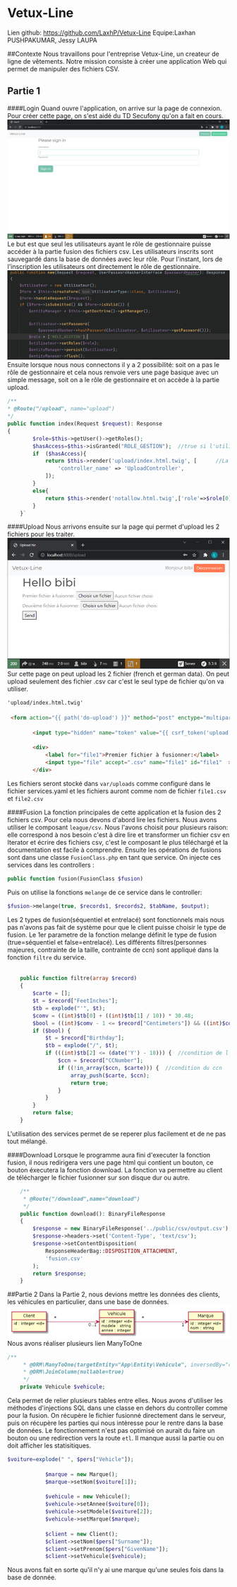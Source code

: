 # Vetux-Line

Lien github: https://github.com/LaxhP/Vetux-Line
Equipe:Laxhan PUSHPAKUMAR, Jessy LAUPA

##Contexte
Nous travaillons pour l'entreprise Vetux-Line, un createur de ligne de vêtements.
Notre mission consiste à créer une application Web qui permet de manipuler des fichiers CSV.

## Partie 1

####Login
Quand ouvre l'application, on arrive sur la page de connexion. Pour créer cette page, on s'est aidé du TD Secufony qu'on a fait en cours.
![](/public/img/login.png "login")
Le but est que seul les utilisateurs ayant le rôle de gestionnaire puisse accéder à la partie fusion des fichiers csv. Les utilisateurs inscrits sont sauvegardé dans la base de données avec leur rôle. Pour l'instant, lors de l'inscription les utilisateurs ont directement le rôle de gestionnaire.
![](/public/img/roleAuto.png "role automatique")
Ensuite lorsque nous nous connectons il y a 2 possibilité: soit on a pas le rôle de gestionnaire et cela nous renvoie vers une page basique avec un simple message, soit on a le rôle de gestionnaire et on accède à la partie upload.


```php
/**
* @Route("/upload", name="upload")
*/
public function index(Request $request): Response
{
        $role=$this->getUser()->getRoles();
        $hasAccess=$this->isGranted("ROLE_GESTION");  //true si l'utilisateur est le role "ROLE_GESTION"
        if  ($hasAccess){
            return $this->render('upload/index.html.twig', [      //La page qui permet réaliser l'upload
                'controller_name' => 'UploadController',
            ]);
        }
        else{
            return $this->render('notallow.html.twig',['role'=>$role[0]]);  //redirection vers une page avec un simple texte
        }
    }`
```
####Upload
Nous arrivons ensuite sur la page qui permet d'upload les 2 fichiers pour les traiter.
![](/public/img/logReussie.PNG "upload")
Sur cette page on peut upload les 2 fichier (french et german data). On peut upload seulement des fichier .csv car c'est le seul type de fichier qu'on va utiliser.

```html
'upload/index.html.twig'

 <form action="{{ path('do-upload') }}" method="post" enctype="multipart/form-data">

        <input type="hidden" name="token" value="{{ csrf_token('upload') }}" />

        <div>
            <label for="file1">Premier fichier à fusionner:</label>
            <input type="file" accept=".csv" name="file1" id="file1"  >
        </div>
```
Les fichiers seront stocké dans `var/uploads` comme configuré dans le fichier services.yaml et les fichiers auront comme nom de fichier `file1.csv` et `file2.csv`

####Fusion
La fonction principales de cette application et la fusion des 2 fichiers csv.
Pour cela nous devons d'abord lire les fichiers. Nous avons utiliser le composant `league/csv`. Nous l'avons choisit pour plusieurs raison: elle correspond à nos besoin c'est à dire lire et transformer un fichier 
csv en Iterator et écrire des fichiers csv, c'est le composant le plus téléchargé et la documentation est facile à comprendre.
Ensuite les opérations de fusions sont dans une classe `FusionClass.php` en tant que service. On injecte ces services dans les controllers : 
```php 
public function fusion(FusionClass $fusion)
```
Puis on utilise la fonctions `melange` de ce service dans le controller:
```php
$fusion->melange(true, $records1, $records2, $tabName, $output);
```
Les 2 types de fusion(séquentiel et entrelacé) sont fonctionnels mais nous pas n'avons pas fait de système pour que le client puisse choisir le type de fusion.
Le 1er parametre de la fonction melange définit le type de fusion (true=séquentiel et false=entrelacé).
Les différents filtres(personnes majeures, contrainte de la taille, contrainte de ccn) sont appliqué dans la fonction `filtre`  du service.
```php

    public function filtre(array $record)
    {
        $carte = [];
        $t = $record["FeetInches"];
        $tb = explode("'", $t);
        $comv = ((int)$tb[0] + ((int)$tb[1] / 10)) * 30.48;
        $bool = ((int)$comv - 1 <= $record["Centimeters"]) && ((int)$comv + 1 >= $record["Centimeters"]);  //conditioon de la taille
        if ($bool) {
            $t = $record["Birthday"];
            $tb = explode("/", $t);
            if (((int)$tb[2] <= (date('Y') - 18))) {  //condition de l'age
                $ccn = $record["CCNumber"];
                if ((!in_array($ccn, $carte))) {  //condition du ccn
                    array_push($carte, $ccn);
                    return true;
                }
            }
        }
        return false;
    }
```
L'utilisation des services permet de se reperer plus facilement et de ne pas tout mélangé.



####Download
Lorsque le programme aura fini  d'executer la fonction fusion, il nous redirigera vers une page html qui contient un bouton, ce bouton éxecutera la fonction download. La fonction va permettre au client de télécharger le fichier fusionner sur son disque dur ou autre. 
```php
    /**
     * @Route("/download",name="download")
     */
    public function download(): BinaryFileResponse
    {
        $response = new BinaryFileResponse('../public/csv/output.csv');
        $response->headers->set('Content-Type', 'text/csv');
        $response->setContentDisposition(
            ResponseHeaderBag::DISPOSITION_ATTACHMENT,
            'fusion.csv'
        );
        return $response;
    }
```



##Partie 2
Dans la Partie 2, nous devions mettre les données des clients, les véhicules en particulier, dans une base de données. 
![](/public/img/base.PNG "schema base de donnée")
Nous avons réaliser plusieurs lien ManyToOne
```php
/**
     * @ORM\ManyToOne(targetEntity="App\Entity\Vehicule", inversedBy="client")
     * @ORM\JoinColumn(nullable=true)
     */
    private Vehicule $vehicule;
```
Cela permet de relier plusieurs tables entre elles.
Nous avons d'utiliser les méthodes d'injections SQL dans une classe en dehors du controller comme pour la fusion.
On récupère le fichier fusionné directement dans le serveur, puis on récupère les parties qui nous intèresse pour le rentre dans la base de données.
Le fonctionnement n'est pas optimisé on aurait du faire un bouton ou une redirection vers la route `etl`. Il manque aussi la partie ou on doit afficher les statisitiques.
```php
$voiture=explode(" ", $pers["Vehicle"]);

            $marque = new Marque();
            $marque->setNom($voiture[1]);

            $vehicule = new Vehicule();
            $vehicule->setAnnee($voiture[0]);
            $vehicule->setModele($voiture[2]);
            $vehicule->setMarque($marque);

            $client = new Client();
            $client->setNom($pers["Surname"]);
            $client->setPrenom($pers["GivenName"]);
            $client->setVehicule($vehicule);
```
Nous avons fait en sorte qu'il n'y ai une marque qu'une seules fois dans la base de donnée.


